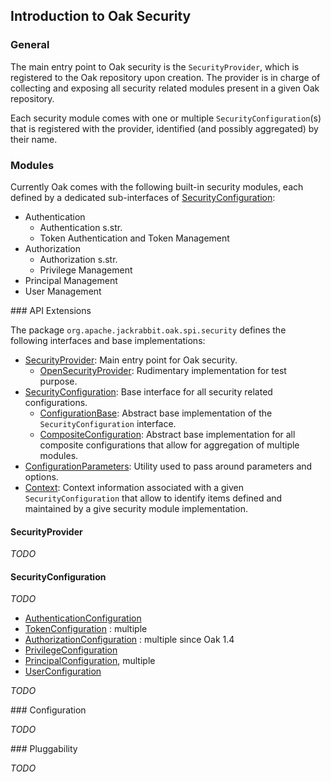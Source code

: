 <!--
   Licensed to the Apache Software Foundation (ASF) under one or more
   contributor license agreements.  See the NOTICE file distributed with
   this work for additional information regarding copyright ownership.
   The ASF licenses this file to You under the Apache License, Version 2.0
   (the "License"); you may not use this file except in compliance with
   the License.  You may obtain a copy of the License at

       http://www.apache.org/licenses/LICENSE-2.0

   Unless required by applicable law or agreed to in writing, software
   distributed under the License is distributed on an "AS IS" BASIS,
   WITHOUT WARRANTIES OR CONDITIONS OF ANY KIND, either express or implied.
   See the License for the specific language governing permissions and
   limitations under the License.
  -->

Introduction to Oak Security
--------------------------------------------------------------------------------

### General

The main entry point to Oak security is the `SecurityProvider`, which is registered
to the Oak repository upon creation. The provider is in charge of collecting and 
exposing all security related modules present in a given Oak repository. 

Each security module comes with one or multiple `SecurityConfiguration`(s) that 
is registered with the provider, identified (and possibly aggregated) by their
name.

### Modules

Currently Oak comes with the following built-in security modules, each defined 
by a dedicated sub-interfaces of [SecurityConfiguration]:

- Authentication
    - Authentication s.str.
    - Token Authentication and Token Management
- Authorization
    - Authorization s.str.
    - Privilege Management 
- Principal Management
- User Management

<a name="api_extensions"/>
### API Extensions

The package `org.apache.jackrabbit.oak.spi.security` defines the following interfaces
and base implementations:

- [SecurityProvider]: Main entry point for Oak security.
    - [OpenSecurityProvider]: Rudimentary implementation for test purpose.
- [SecurityConfiguration]: Base interface for all security related configurations. 
    - [ConfigurationBase]: Abstract base implementation of the `SecurityConfiguration` interface. 
    - [CompositeConfiguration]: Abstract base implementation for all composite configurations that allow for aggregation of multiple modules.
- [ConfigurationParameters]: Utility used to pass around parameters and options.
- [Context]: Context information associated with a given `SecurityConfiguration` that allow to identify items defined and maintained by a give security module implementation. 
    
#### SecurityProvider

_TODO_

#### SecurityConfiguration
 
 _TODO_
 
 - [AuthenticationConfiguration]  
 - [TokenConfiguration] : multiple
 - [AuthorizationConfiguration] : multiple since Oak 1.4
 - [PrivilegeConfiguration]
 - [PrincipalConfiguration], multiple 
 - [UserConfiguration]
 
 _TODO_
 
<a name="configuration"/>
### Configuration 

_TODO_

<a name="pluggability"/>
### Pluggability

_TODO_
 
<!-- references -->
[SecurityProvider]: /oak/docs/apidocs/org/apache/jackrabbit/oak/spi/security/SecurityProvider.html
[OpenSecurityProvider]: /oak/docs/apidocs/org/apache/jackrabbit/oak/spi/security/OpenSecurityProvider.html
[SecurityConfiguration]: /oak/docs/apidocs/org/apache/jackrabbit/oak/spi/security/SecurityConfiguration.html
[CompositeConfiguration]: /oak/docs/apidocs/org/apache/jackrabbit/oak/spi/security/CompositeConfiguration.html
[ConfigurationBase]: /oak/docs/apidocs/org/apache/jackrabbit/oak/spi/security/ConfigurationBase.html
[ConfigurationParameters]: /oak/docs/apidocs/org/apache/jackrabbit/oak/spi/security/ConfigurationParameters.html
[Context]: /oak/docs/apidocs/org/apache/jackrabbit/oak/spi/security/Context.html
[AuthenticationConfiguration]: /oak/docs/apidocs/org/apache/jackrabbit/oak/spi/security/authentication/AuthenticationConfiguration.html
[TokenConfiguration]: /oak/docs/apidocs/org/apache/jackrabbit/oak/spi/security/authentication/token/TokenConfiguration.html
[AuthorizationConfiguration]: /oak/docs/apidocs/org/apache/jackrabbit/oak/spi/security/authorization/AuthorizationConfiguration.html
[PrincipalConfiguration]: /oak/docs/apidocs/org/apache/jackrabbit/oak/spi/security/principal/PrincipalConfiguration.html
[PrivilegeConfiguration]: /oak/docs/apidocs/org/apache/jackrabbit/oak/spi/security/privilege/PrivilegeConfiguration.html
[UserConfiguration]: /oak/docs/apidocs/org/apache/jackrabbit/oak/spi/security/user/UserConfiguration.html
